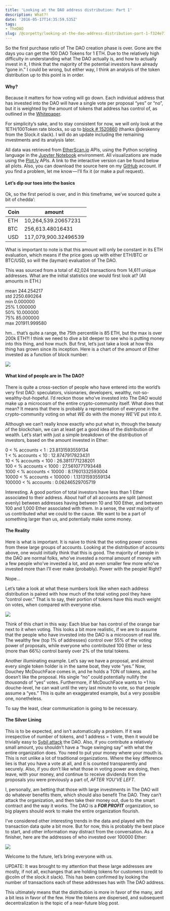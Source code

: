 ```yaml
---
title: 'Looking at the DAO address distribution: Part 1'
description: What?!
date: '2016-05-17T14:35:59.535Z'
tags:
- TheDAO
slug: /@corpetty/looking-at-the-dao-address-distribution-part-1-f324e71381bf
---
```


So the first purchase ratio of The DAO creation phase is over. Gone are the days you can get the 100 DAO Tokens for 1 ETH. Due to the relatively high difficulty in understanding what The DAO actually is, and how to actually invest in it, I think that the majority of the potential investors have already “gone in.” I could be wrong, but either way, I think an analysis of the token distribution up to this point is in order.

#### Why?

Because it matters for how voting will go down. Each individual address that has invested into the DAO will have a single vote per proposal “yes” or “no”, but it is weighted by the amount of tokens that address has control of, as outlined in the [Whitepaper](https://download.slock.it/public/DAO/WhitePaper.pdf).

For simplicity’s sake, and to stay consistent for now, we will only look at the 1ETH/100Token rate blocks, so up to [block # 1520860](https://etherscan.io/block/1520860) (thanks @deskenny from the Slock.it slack). I will do an update including the remaining investments and its analysis later.

All data was retrieved from [EtherScan.io](http://www.EtherScan.io) APIs, using the Python scripting language in the [Jupyter Notebook](http://jupyter.org/) environment. All visualizations are made using the [Plot.ly](https://plot.ly/) APIs. A link to the interactive version can be found below all plots. Also, you can download the source here on my [GitHub](https://github.com/corpetty/TBP_metrics/tree/master/various_visualizations/dao_transactions) account. If you find a problem, let me know — I’ll fix it (or make a pull request).

#### Let’s dip our toes into the basics

Ok, so the first period is over, and in this timeframe, we’ve sourced quite a bit of chedda’:

| Coin |     amount |
| ---- | ---- |
| ETH |     10,264,539.20657231 |  
| BTC |       256,613.48016431  |
| USD |   117,079,900.32496539  |

What is important to note is that this amount will only be constant in its ETH evaluation, which means if the price goes up with either ETH/BTC or BTC/USD, so will the (layman) evaluation of The DAO.

This was sourced from a total of 42,024 transactions from 14,611 unique addresses. What are the initial statistics one would first look at? (All amounts in ETH.)

mean        244.254217  
std        2250.690264  
min           0.000000  
25%           1.000000  
50%          10.000000  
75%          85.000000  
max      201911.999580

hm… that’s quite a range, the 75th percentile is 85 ETH, but the max is over 200k ETH?! I think we need to dive a bit deeper to see who is putting money into this thing, and how much. But first, let’s just take a look at how this thing has grown since its inception. Here is a chart of the amount of Ether invested as a function of block number:

![](/images/medium/1__OKXCm4Ywmu71kVghRuGw__w.png)

#### What kind of people are in The DAO?

There is quite a cross-section of people who have entered into the world’s very first DAO: speculators, visionaries, developers, wealthy, not-so-wealthy-but-hopeful. I’d reckon those who’ve invested into The DAO would make up a microcosm of the entire crypto-community itself. What does that mean? It means that there is probably a representation of everyone in the crypto-community voting on what _WE_ do with the money _WE’VE_ put into it.

Although we can’t really know exactly who put what in, through the beauty of the blockchain, we can at least get a good idea of the distribution of wealth. Let’s start with just a simple breakdown of the distribution of investors, based on the amount invested in Ether:

0      < % accounts < 1      :  23.8131593559134  
1      < % accounts < 10     :  12.8747917823431  
10     < % accounts < 100    :  26.3811771238201  
100    < % accounts < 1000   :  27.5610771793448  
1000   < % accounts < 10000  :  8.17601332593004  
10000  < % accounts < 100000 :  1.13131593559134  
100000 < % accounts          :  0.06246529705719

Interesting. A good portion of total investors have less than 1 Ether associated to their address. About half of all accounts are split (almost evenly) between addresses having between 10 and 100 Ether, and between 100 and 1,000 Ether associated with them. In a sense, the _vast_ majority of us contributed what we could to the cause. We want to be a part of something larger than us, and potentially make some money.

#### The Reality

Here is what is important. It is naive to think that the voting power comes from these large groups of accounts. Looking at the distribution of accounts above, one would initially think that this is good. The majority of people in the DAO are normal folks, who’ve invested a normal amount of money with a few people who’ve invested a lot, and an even smaller few more who’ve invested more than I’ll ever make (probably). Power with the people! Right?

Nope…

Let’s take a look at what these numbers look like when each address distribution is paired with how much of the total voting pool they have “control over.” That is to say, their portion of tokens have this much weight on votes, when compared with everyone else.

![](/images/medium/1__M9ZJPJUjS0EwW4yLDFZG4Q.png)

Think of this chart in this way: Each blue bar has control of the orange bar next to it when voting. This looks a bit more realistic, if we are to assume that the people who have invested into the DAO is a microcosm of real life. The wealthy few (top 1% of addresses) control over 55% of the voting power of proposals, while everyone who contributed 100 Ether or less (more than 66%) control barely over 2% of the total tokens.

Another illuminating example. Let’s say we have a proposal, and almost every single token holder is in the same boat, they vote “yes.” Now, Douchey McDouchFace comes in, and he holds a TON of tokens, and he doesn’t like the proposal. His single “no” could potentially nullify the _thousands_ of “yes” votes. Furthermore, if McDouchFace wants to +1 his douche-level, he can wait until the very last minute to vote, so that people assume a “yes.” This is quite an exaggerated example, but a very possible one, nonetheless.

To say the least, clear communication is going to be necessary.

#### The Silver Lining

This is to be expected, and isn’t automatically a problem. If it was irrespective of number of tokens, and 1 address = 1 vote, then it would be trivially easy to [Sybil attack](https://en.wikipedia.org/wiki/Sybil_attack) the DAO. Also, if you contribute a relatively small amount, you shouldn’t have a “huge swinging say” with what the entire organization does. You need to put your money where your mouth is. This is not unlike a lot of traditional organizations. Where the key difference lies is that you have a vote at all, and it is counted transparently and securely. Also, if you don’t like what those in voting power are doing, then leave, with your money, and continue to receive dividends from the proposals you were previously a part of, _AFTER YOU’VE LEFT_.

I, personally, am betting that those with large investments in The DAO will do whatever benefits them, which should also benefit The DAO. They can’t attack the organization, and then take their money out, due to the smart contract and the way it works. The DAO is a **_FOR PROFIT_** organization, so big players should work to make the entire organization flourish.

I’ve considered other interesting trends in the data and played with the transaction data quite a bit more. But for now, this is probably the best place to start, and other information may distract from the conversation. As a finisher, here are the addresses of who invested over 100000 Ether:

![](/images/medium/1__lm08mFCKoitTmPGF14zyfA.png)

Welcome to the future, let’s bring everyone with us.

UPDATE: It was brought to my attention that these large addresses are mostly, if not all, exchanges that are holding tokens for customers (credit to @colm of the slock.it slack). This has been confirmed by looking the number of transactions each of these addresses has with The DAO address.

This ultimately means that the distribution is more in favor of the many, and a bit less in favor of the few. How the tokens are dispersed, and subsequent decentralization is the topic of a near-future blog post.